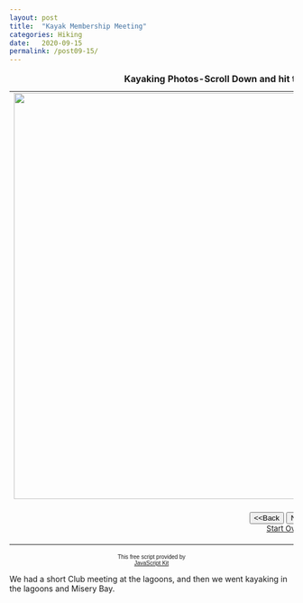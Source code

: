 ```yaml
---
layout: post
title:  "Kayak Membership Meeting"
categories: Hiking
date:   2020-09-15
permalink: /post09-15/
---
```







<div class="center">
<table border="0" cellpadding="0">
  <caption><strong>Kayaking Photos-Scroll Down and hit the Next button to view slide show</strong></caption>
  <tr>
    <td width="100%"><img src="https://i.imgur.com/u1rHLoBh.jpg" width="960" height="720" name="photoslider"></td>
  </tr>
  <tr>
    <td width="100%"><form method="POST" name="rotater">
      <div align="center"><center><p><script language="JavaScript1.1">
var photos=new Array()
var which=0

/*Change the below variables to reference your own images. You may have as many images in the slider as you wish*/
photos[0]="https://i.imgur.com/u1rHLoBh.jpg"
photos[1]="https://i.imgur.com/cjgBST8h.jpg"
photos[2]="https://i.imgur.com/Try5pwph.jpg"
photos[3]="https://i.imgur.com/ktXqyvnh.jpg"
photos[4]="https://i.imgur.com/9xynwFFh.jpg"
photos[5]="https://i.imgur.com/dYYOk9Hh.jpg"
photos[6]="https://i.imgur.com/B8uSBCuh.jpg"
photos[7]="https://i.imgur.com/O0oyVNwh.jpg"
photos[8]="https://i.imgur.com/tgbL72Oh.jpg"
photos[9]="https://i.imgur.com/5GdztDkh.jpg"



function backward(){
if (which>0){
window.status=''
which--
document.images.photoslider.src=photos[which]
}
}

function forward(){
if (which<photos.length-1){
which++
document.images.photoslider.src=photos[which]
}
else window.status='End of gallery'
}
</script><input type="button" value="&lt;&lt;Back" name="B2"
      onClick="backward()"> <input type="button" value="Next&gt;&gt;" name="B1"
      onClick="forward()"><br>
      <a href="#" onClick="which=1;backward();return false"><small>Start Over</small></a></p>
      </center></div>
    </form>
    </td>
  </tr>
</table>

<p align="center"><font face="arial" size="-2">This free script provided by</font><br>
<font face="arial, helvetica" size="-2"><a href="http://javascriptkit.com">JavaScript
Kit</a></font></p>
<p>We had a short Club meeting at the lagoons, and then we went kayaking in the lagoons and Misery Bay.</p>
<center>